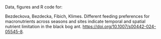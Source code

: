 Data, figures and R code for:

Bezdeckova, Bezdecka, Fibich, Klimes. Different feeding preferences for macronutrients across seasons and sites indicate temporal and spatial nutrient limitation in the black bog ant. https://doi.org/10.1007/s00442-024-05545-8.